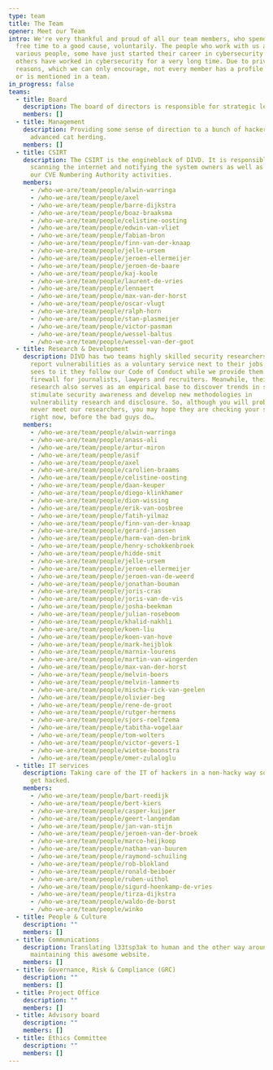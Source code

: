 ```yaml
---
type: team
title: The Team
opener: Meet our Team
intro: We're very thankful and proud of all our team members, who spend their
  free time to a good cause, voluntarily. The people who work with us are very
  various people, some have just started their career in cybersecurity and
  others have worked in cybersecurity for a very long time. Due to privacy
  reasons, which we can only encourage, not every member has a profile picture
  or is mentioned in a team.
in_progress: false
teams:
  - title: Board
    description: The board of directors is responsible for strategic leadership of DIVD.
    members: []
  - title: Management
    description: Providing some sense of direction to a bunch of hackers, aka
      advanced cat herding.
    members: []
  - title: CSIRT
    description: The CSIRT is the engineblock of DIVD. It is responsible for
      scanning the internet and notifying the system owners as well as running
      our CVE Numbering Authority activities.
    members:
      - /who-we-are/team/people/alwin-warringa
      - /who-we-are/team/people/axel
      - /who-we-are/team/people/barre-dijkstra
      - /who-we-are/team/people/boaz-braaksma
      - /who-we-are/team/people/celistine-oosting
      - /who-we-are/team/people/edwin-van-vliet
      - /who-we-are/team/people/fabian-bron
      - /who-we-are/team/people/finn-van-der-knaap
      - /who-we-are/team/people/jelle-ursem
      - /who-we-are/team/people/jeroen-ellermeijer
      - /who-we-are/team/people/jeroen-de-baare
      - /who-we-are/team/people/kaj-koole
      - /who-we-are/team/people/laurent-de-vries
      - /who-we-are/team/people/lennaert
      - /who-we-are/team/people/max-van-der-horst
      - /who-we-are/team/people/oscar-vlugt
      - /who-we-are/team/people/ralph-horn
      - /who-we-are/team/people/stan-plasmeijer
      - /who-we-are/team/people/victor-pasman
      - /who-we-are/team/people/wessel-baltus
      - /who-we-are/team/people/wessel-van-der-goot
  - title: Research & Development
    description: DIVD has two teams highly skilled security researchers who seek and
      report vulnerabilities as a voluntary service next to their jobs. DIVD
      sees to it they follow our Code of Conduct while we provide them a
      firewall for journalists, lawyers and recruiters. Meanwhile, their
      research also serves as an empirical base to discover trends in security,
      stimulate security awareness and develop new methodologies in
      vulnerability research and disclosure. So, although you will probably
      never meet our researchers, you may hope they are checking your systems
      right now, before the bad guys do…
    members:
      - /who-we-are/team/people/alwin-warringa
      - /who-we-are/team/people/anass-ali
      - /who-we-are/team/people/artur-miron
      - /who-we-are/team/people/asif
      - /who-we-are/team/people/axel
      - /who-we-are/team/people/carolien-braams
      - /who-we-are/team/people/celistine-oosting
      - /who-we-are/team/people/daan-keuper
      - /who-we-are/team/people/diego-klinkhamer
      - /who-we-are/team/people/dion-wissing
      - /who-we-are/team/people/erik-van-oosbree
      - /who-we-are/team/people/fatih-yilmaz
      - /who-we-are/team/people/finn-van-der-knaap
      - /who-we-are/team/people/gerard-janssen
      - /who-we-are/team/people/harm-van-den-brink
      - /who-we-are/team/people/henry-schokkenbroek
      - /who-we-are/team/people/hidde-smit
      - /who-we-are/team/people/jelle-ursem
      - /who-we-are/team/people/jeroen-ellermeijer
      - /who-we-are/team/people/jeroen-van-de-weerd
      - /who-we-are/team/people/jonathan-bouman
      - /who-we-are/team/people/joris-cras
      - /who-we-are/team/people/joris-van-de-vis
      - /who-we-are/team/people/josha-beekman
      - /who-we-are/team/people/julian-roseboom
      - /who-we-are/team/people/khalid-nakhli
      - /who-we-are/team/people/koen-liu
      - /who-we-are/team/people/koen-van-hove
      - /who-we-are/team/people/mark-heijblok
      - /who-we-are/team/people/marnix-lourens
      - /who-we-are/team/people/martin-van-wingerden
      - /who-we-are/team/people/max-van-der-horst
      - /who-we-are/team/people/melvin-boers
      - /who-we-are/team/people/melvin-lammerts
      - /who-we-are/team/people/mischa-rick-van-geelen
      - /who-we-are/team/people/olivier-beg
      - /who-we-are/team/people/rene-de-groot
      - /who-we-are/team/people/rutger-hermens
      - /who-we-are/team/people/sjors-roelfzema
      - /who-we-are/team/people/tabitha-vogelaar
      - /who-we-are/team/people/tom-wolters
      - /who-we-are/team/people/victor-gevers-1
      - /who-we-are/team/people/wietse-boonstra
      - /who-we-are/team/people/omer-zulaloglu
  - title: IT services
    description: Taking care of the IT of hackers in a non-hacky way so they don’t
      get hacked.
    members:
      - /who-we-are/team/people/bart-reedijk
      - /who-we-are/team/people/bert-kiers
      - /who-we-are/team/people/casper-kuijper
      - /who-we-are/team/people/geert-langendam
      - /who-we-are/team/people/jan-van-stijn
      - /who-we-are/team/people/jeroen-van-der-broek
      - /who-we-are/team/people/marco-heijkoop
      - /who-we-are/team/people/nathan-van-buuren
      - /who-we-are/team/people/raymond-schuiling
      - /who-we-are/team/people/rob-blokland
      - /who-we-are/team/people/ronald-beiboer
      - /who-we-are/team/people/ruben-uithol
      - /who-we-are/team/people/sigurd-hoenkamp-de-vries
      - /who-we-are/team/people/tirza-dijkstra
      - /who-we-are/team/people/waldo-de-borst
      - /who-we-are/team/people/winko
  - title: People & Culture
    description: ""
    members: []
  - title: Communications
    description: Translating l33tsp3ak to human and the other way around as well as
      maintaining this awesome website.
    members: []
  - title: Governance, Risk & Compliance (GRC)
    description: ""
    members: []
  - title: Project Office
    description: ""
    members: []
  - title: Advisory board
    description: ""
    members: []
  - title: Ethics Committee
    description: ""
    members: []
---
```


